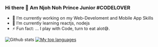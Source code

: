 ### Hi there 👋 Am Njoh Noh Prince Junior #CODELOVER


- 🔭 I’m currently working on my Web-Develoment and Mobile App Skills
- 🌱 I’m currently learning reactjs, nodejs
- ⚡ Fun fact: ... I play with Code, turn to eat alot😅.

![Github stats](https://github-readme-stats.vercel.app/api?username=NjohPrince&theme=vue&show_icons=true&count_private=true)
[![My top languages](https://github-readme-stats.vercel.app/api/top-langs/?username=NjohPrince&layout=compact&hide=html,css&theme=dark)](https://github.com/NjohPrince/github-readme-stats)

